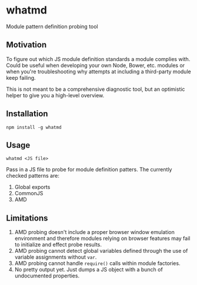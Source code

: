 # whatmd

Module pattern definition probing tool

## Motivation

To figure out which JS module definition standards a module complies with. Could be useful when developing your own Node, Bower, etc. modules or when you're troubleshooting why attempts at including a third-party module keep failing.

This is not meant to be a comprehensive diagnostic tool, but an optimistic helper to give you a high-level overview.

## Installation

```
npm install -g whatmd
```

## Usage

```
whatmd <JS file>
```

Pass in a JS file to probe for module definition patters. The currently checked patterns are:

1. Global exports
2. CommonJS
3. AMD

## Limitations

1. AMD probing doesn't include a proper browser window emulation environment and therefore modules relying on browser features may fail to initialize and effect probe results.
2. AMD probing cannot detect global variables defined through the use of variable assignments without `var`.
3. AMD probing cannot handle `require()` calls within module factories.
4. No pretty output yet. Just dumps a JS object with a bunch of undocumented properties.
